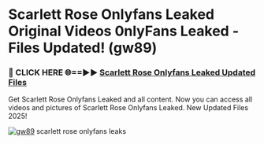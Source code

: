 # Scarlett Rose Onlyfans Leaked Original Videos 0nlyFans Leaked - Files Updated! (gw89)

<h3>🔴 CLICK HERE 🌐==►► <a href="https://best4dudes.click/HH4t6V" rel="nofollow">Scarlett Rose Onlyfans Leaked Updated Files</a></h3>

Get Scarlett Rose Onlyfans Leaked and all content. Now you can access all videos and pictures of Scarlett Rose Onlyfans Leaked. New Updated Files 2025!

[![gw89](https://github.com/user-attachments/assets/8c521d6e-e6e3-4a75-9320-d58ab9d79d5b)](https://best4dudes.click/HH4t6V)
scarlett rose onlyfans leaks